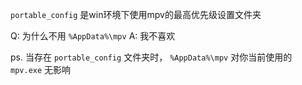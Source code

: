 `portable_config` 是win环境下使用mpv的最高优先级设置文件夹

Q: 为什么不用 `%AppData%\mpv` A: 我不喜欢

ps. 当存在 `portable_config` 文件夹时， `%AppData%\mpv` 对你当前使用的 `mpv.exe` 无影响